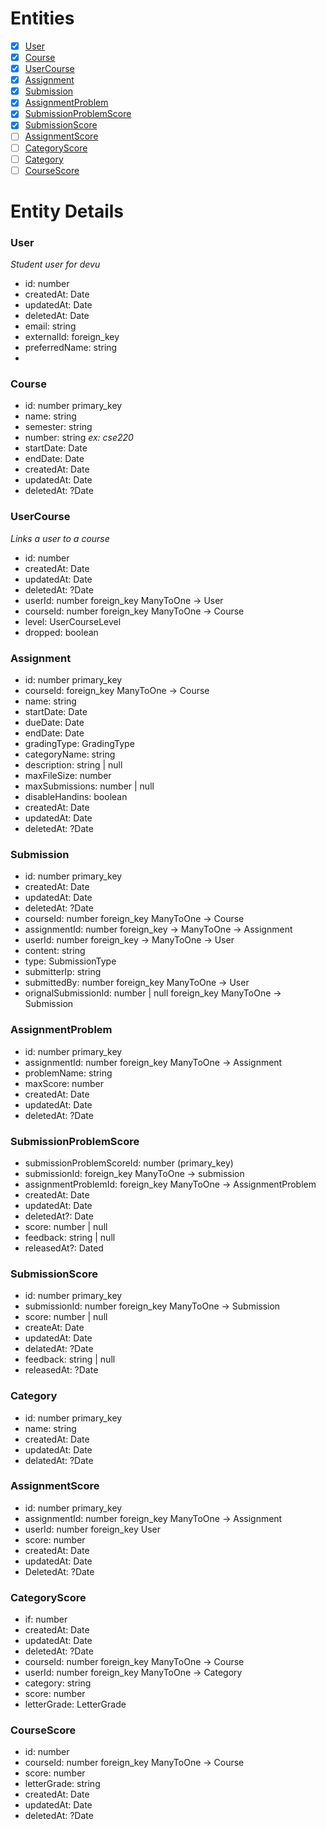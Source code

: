 # Entities

- [x] [User](#user)
- [x] [Course](#course)
- [x] [UserCourse](#usercourse)
- [x] [Assignment](#assignment)
- [x] [Submission](#submission)
- [x] [AssignmentProblem](#assignmentproblem)
- [x] [SubmissionProblemScore](#submissionproblemscore)
- [x] [SubmissionScore](#submissionscore)
- [ ] [AssignmentScore](#assignmentscore)
- [ ] [CategoryScore](#categoryscore)
- [ ] [Category](#category)
- [ ] [CourseScore](#coursescore)
# Entity Details


### User

_Student user for devu_
- id: number
- createdAt: Date
- updatedAt: Date
- deletedAt: Date
- email: string
- externalId: foreign_key
- preferredName: string
- 
### Course
- id: number primary_key
- name: string
- semester: string
- number: string _ex: cse220_
- startDate: Date
- endDate: Date
- createdAt: Date
- updatedAt: Date
- deletedAt: ?Date

### UserCourse

_Links a user to a course_
- id: number
- createdAt: Date
- updatedAt: Date
- deletedAt: ?Date
- userId: number foreign_key ManyToOne -> User
- courseId: number foreign_key ManyToOne -> Course 
- level: UserCourseLevel
- dropped: boolean

### Assignment

- id: number primary_key
- courseId: foreign_key ManyToOne -> Course
- name: string
- startDate: Date
- dueDate: Date
- endDate: Date
- gradingType: GradingType
- categoryName: string
- description: string | null
- maxFileSize: number
- maxSubmissions: number | null
- disableHandins: boolean
- createdAt: Date 
- updatedAt: Date
- deletedAt: ?Date

### Submission

- id: number primary_key
- createdAt: Date
- updatedAt: Date
- deletedAt: ?Date
- courseId: number foreign_key ManyToOne -> Course
- assignmentId: number foreign_key -> ManyToOne -> Assignment
- userId: number foreign_key -> ManyToOne -> User
- content: string
- type: SubmissionType
- submitterIp: string
- submittedBy: number foreign_key ManyToOne -> User
- orignalSubmissionId: number | null foreign_key ManyToOne -> Submission

### AssignmentProblem

- id: number primary_key
- assignmentId: number foreign_key ManyToOne -> Assignment
- problemName: string
- maxScore: number
- createdAt: Date
- updatedAt: Date
- deletedAt: ?Date

### SubmissionProblemScore
- submissionProblemScoreId: number (primary_key) 
- submissionId: foreign_key ManyToOne -> submission
- assignmentProblemId: foreign_key ManyToOne -> AssignmentProblem
- createdAt: Date
- updatedAt: Date
- deletedAt?: Date
- score: number | null
- feedback: string | null
- releasedAt?: Dated

### SubmissionScore

- id: number primary_key
- submissionId: number foreign_key ManyToOne -> Submission
- score: number | null
- createAt: Date
- updatedAt: Date
- delatedAt: ?Date
- feedback: string | null
- releasedAt: ?Date


### Category

- id: number primary_key
- name: string
- createdAt: Date
- updatedAt: Date
- delatedAt: ?Date

### AssignmentScore

- id: number primary_key
- assignmentId: number foreign_key ManyToOne -> Assignment
- userId: number foreign_key User
- score: number
- createdAt: Date
- updatedAt: Date
- DeletedAt: ?Date


### CategoryScore
- if: number
- createdAt: Date
- updatedAt: Date
- deletedAt: ?Date
- courseId: number foreign_key ManyToOne -> Course 
- userId: number foreign_key ManyToOne -> Category
- category: string
- score: number
- letterGrade: LetterGrade

### CourseScore
- id: number 
- courseId: number foreign_key ManyToOne -> Course
- score: number
- letterGrade: string
- createdAt: Date
- updatedAt: Date
- deletedAt: ?Date
